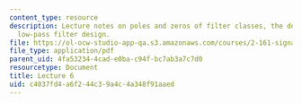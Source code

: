 ```yaml
---
content_type: resource
description: Lecture notes on poles and zeros of filter classes, the decibel, and
  low-pass filter design.
file: https://ol-ocw-studio-app-qa.s3.amazonaws.com/courses/2-161-signal-processing-continuous-and-discrete-fall-2008/c4037fd4a6f244c39a4c4a348f91aaed_lecture_06.pdf
file_type: application/pdf
parent_uid: 4fa53234-4cad-e0ba-c94f-bc7ab3a7c7d0
resourcetype: Document
title: Lecture 6
uid: c4037fd4-a6f2-44c3-9a4c-4a348f91aaed
---
```

